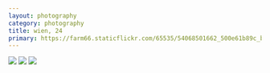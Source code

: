 ```yaml
---
layout: photography
category: photography
title: wien, 24
primary: https://farm66.staticflickr.com/65535/54068501662_500e61b89c_b.jpg
---
```


<div class="gallery">
  <div class="row">
    <div class="column">
      <img src="https://farm66.staticflickr.com/65535/54068501662_500e61b89c_b.jpg">
      <img src="https://farm66.staticflickr.com/65535/54069634213_7e8402ff04_b.jpg">
      <img src="https://farm66.staticflickr.com/65535/54067648944_0b306aa86e_b.jpg">
    </div>
  </div>
</div>

